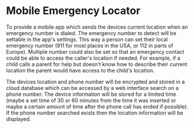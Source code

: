 # Mobile Emergency Locator

To provide a mobile app which sends the devices current location when an emergency number is dialed. The emergency number to detect will be settable in the app's settings. This way a person can set their local emergency number (911 for most places in the USA, or 112 in parts of Europe). Multiple number could also be set so that an emergency contact could be able to access the caller's location if needed. For example, if a child calls a parent for help but doesn't know how to describe their current location the parent would have access to the child's location.

The devices location and phone number will be encrypted and stored in a cloud database which can be accessed by a web interface search on a phone number. The device information will be stored for a limited time (maybe a set time of 30 or 60 minutes from the time it was inserted or maybe a certain amount of time after the phone call has ended if possible). If the phone number searched exists then the location information will be displayed.
